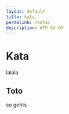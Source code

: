 ```yaml
---
layout: default
title: kata
permalink: /kata/
description: WTF Go GO
---
```


# Kata

lalala

## Toto

so gehts
